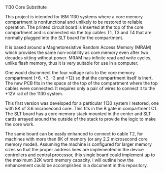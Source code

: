 1130 Core Substitute

This project is intended for IBM 1130 systems where a core memory compartment is nonfunctional and unlikely to be restored to reliable operation. The printed circuit board is inserted at the top of the core compartment and is connected via the top cables T1, T3 and T4 that are normally plugged into the SLT board for the compartment. 

It is based around a Magnetoresistive Random Access Memory (MRAM) which provides the same non-volatility as core memory even after two decades sitting without power. MRAM has infinite read and write cycles, unlike flash memory, thus it is very suitable for use in a computer.

One would disconnect the four voltage rails to the core memory compartment (+6, +3, -3 and +12) so that the compartment itself is inert. The new PCB fits in the space at the top of the compartment where the top cables were connected. It requires only a pair of wires to connect it to the +12V rail of the 1130 system. 

This first version was developed for a particular 1130 system I restored, one with 8K of 3.6 microsecond core. This fits in the B gate in compartment C1. The SLT board has a core memory stack mounted in the center and SLT cards arrayed around the outside of the stack to provide the logic to make the core work. 

The same board can be easily enhanced to connect to cable T2, for machines with more than 8K of memory (or any 2.2 microsecond core memory model). Assuming the machine is configured for larger memory sizes so that the proper address lines are implemented in the device controllers and central processor, this single board could implement up to the maximum 32K word memory capacity. I will outline how the enhancement could be accomplished in a document in this repository.
